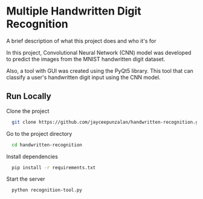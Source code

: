 
# Multiple Handwritten Digit Recognition

A brief description of what this project does and who it's for

In this project, Convolutional Neural Network (CNN) model was developed to predict the images from the MNIST handwritten digit dataset. 

Also, a tool with GUI was created using the PyQt5 library. This tool that can classify a user's handwritten digit input using the CNN model.
## Run Locally

Clone the project

```bash
  git clone https://github.com/jayceepunzalan/handwritten-recognition.git
```

Go to the project directory

```bash
  cd handwritten-recognition
```

Install dependencies

```bash
  pip install -r requirements.txt
```

Start the server

```bash
  python recognition-tool.py
```

